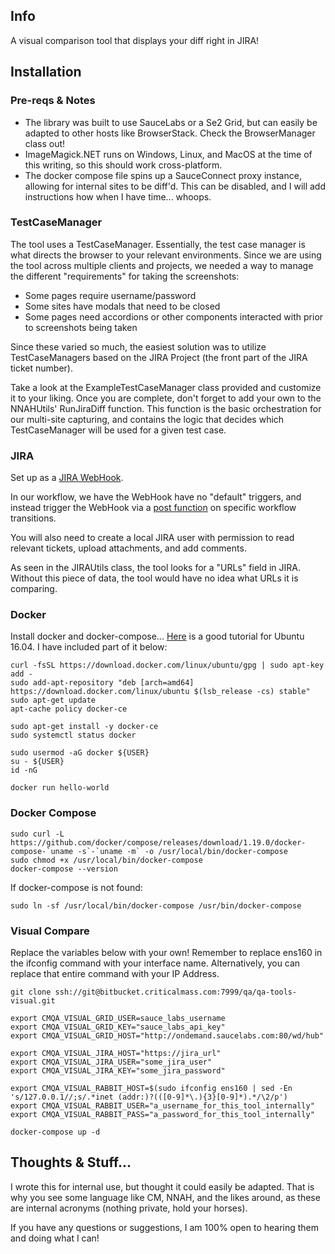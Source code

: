 ## Info

A visual comparison tool that displays your diff right in JIRA!

## Installation

### Pre-reqs & Notes

- The library was built to use SauceLabs or a Se2 Grid, but can easily be adapted to other hosts like BrowserStack. Check the BrowserManager class out!
- ImageMagick.NET runs on Windows, Linux, and MacOS at the time of this writing, so this should work cross-platform.
- The docker compose file spins up a SauceConnect proxy instance, allowing for internal sites to be diff'd. This can be disabled, and I will add instructions how when I have time... whoops.

### TestCaseManager

The tool uses a TestCaseManager. Essentially, the test case manager is what directs the browser to your relevant environments. Since we are using the tool across multiple clients and projects, we needed a way to manage the different "requirements" for taking the screenshots:

- Some pages require username/password
- Some sites have modals that need to be closed
- Some pages need accordions or other components interacted with prior to screenshots being taken

Since these varied so much, the easiest solution was to utilize TestCaseManagers based on the JIRA Project (the front part of the JIRA ticket number). 

Take a look at the ExampleTestCaseManager class provided and customize it to your liking. Once you are complete, don't forget to add your own to the NNAHUtils' RunJiraDiff function. This function is the basic orchestration for our multi-site capturing, and contains the logic that decides which TestCaseManager will be used for a given test case.

### JIRA

Set up as a [JIRA WebHook](https://developer.atlassian.com/server/jira/platform/webhooks/).

In our workflow, we have the WebHook have no "default" triggers, and instead trigger the WebHook via a [post function](https://confluence.atlassian.com/adminjiracloud/advanced-workflow-configuration-776636620.html#Advancedworkflowconfiguration-optionalpostfunctionsOptionalpostfunctions) on specific workflow transitions.

You will also need to create a local JIRA user with permission to read relevant tickets, upload attachments, and add comments.

As seen in the JIRAUtils class, the tool looks for a "URLs" field in JIRA. Without this piece of data, the tool would have no idea what URLs it is comparing.

### Docker

Install docker and docker-compose... [Here](https://www.digitalocean.com/community/tutorials/how-to-install-and-use-docker-on-ubuntu-16-04) is a good tutorial for Ubuntu 16.04. I have included part of it below:


```
curl -fsSL https://download.docker.com/linux/ubuntu/gpg | sudo apt-key add -
sudo add-apt-repository "deb [arch=amd64] https://download.docker.com/linux/ubuntu $(lsb_release -cs) stable"
sudo apt-get update
apt-cache policy docker-ce

sudo apt-get install -y docker-ce
sudo systemctl status docker

sudo usermod -aG docker ${USER}
su - ${USER}
id -nG

docker run hello-world
```

### Docker Compose

```
sudo curl -L https://github.com/docker/compose/releases/download/1.19.0/docker-compose-`uname -s`-`uname -m` -o /usr/local/bin/docker-compose
sudo chmod +x /usr/local/bin/docker-compose
docker-compose --version
```

If docker-compose is not found:

```
sudo ln -sf /usr/local/bin/docker-compose /usr/bin/docker-compose
```

### Visual Compare

Replace the variables below with your own! Remember to replace ens160 in the ifconfig command with your interface name. Alternatively, you can replace that entire command with your IP Address.

```
git clone ssh://git@bitbucket.criticalmass.com:7999/qa/qa-tools-visual.git

export CMQA_VISUAL_GRID_USER=sauce_labs_username
export CMQA_VISUAL_GRID_KEY="sauce_labs_api_key"
export CMQA_VISUAL_GRID_HOST="http://ondemand.saucelabs.com:80/wd/hub"

export CMQA_VISUAL_JIRA_HOST="https://jira_url"
export CMQA_VISUAL_JIRA_USER="some_jira_user"
export CMQA_VISUAL_JIRA_KEY="some_jira_password"

export CMQA_VISUAL_RABBIT_HOST=$(sudo ifconfig ens160 | sed -En 's/127.0.0.1//;s/.*inet (addr:)?(([0-9]*\.){3}[0-9]*).*/\2/p')
export CMQA_VISUAL_RABBIT_USER="a_username_for_this_tool_internally"
export CMQA_VISUAL_RABBIT_PASS="a_password_for_this_tool_internally"

docker-compose up -d
```

## Thoughts & Stuff...

I wrote this for internal use, but thought it could easily be adapted. That is why you see some language like CM, NNAH, and the likes around, as these are internal acronyms (nothing private, hold your horses).

If you have any questions or suggestions, I am 100% open to hearing them and doing what I can!

